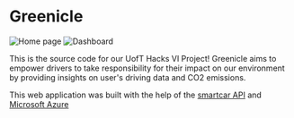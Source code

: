 # Greenicle
![Home page](https://i.imgur.com/43tQ88R.png)
![Dashboard](https://i.imgur.com/3KMEj6m.png)

This is the source code for our UofT Hacks VI Project!
Greenicle aims to empower drivers to take responsibility for their impact on our environment by providing insights on user's driving data and CO2 emissions.

This web application was built with the help of the [smartcar API](https://www.smartcar.com/) and [Microsoft Azure](https://azure.microsoft.com/en-ca/)
